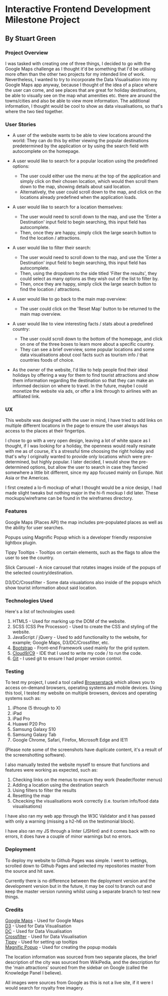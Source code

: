 # Interactive Frontend Development Milestone Project
## By Stuart Green

### Project Overview
I was tasked with creating one of three things, I decided to go with the Google Maps challenge as I thought it'd be something that I'd be utilising more often than the other two projects for my intended line of work. Nevertheless, I wanted to try to incorporate the Data Visualisation into my Google Maps app anyway, because I thought of the idea of a place where the user can come, and see places that are great for holiday destinations, be able to visually see on the map what amenities etc. there are around the towns/cities and also be able to view more information. The additional information, I thought would be cool to show as data visualisations, so that's where the two tied together.

### User Stories
* A user of the website wants to be able to view locations around the world: They can do this by either viewing the popular destinations predetermined by the application or by using the search field with autocomplete on the homepage.

* A user would like to search for a popular location using the predefined options:
    * The user could either use the menu at the top of the application and simply click on their chosen location, which would then scroll them down to the map, showing details about said location.
    * Alternatively, the user could scroll down to the map, and click on the locations already predefined when the application loads.

* A user would like to search for a location themselves:
    * The user would need to scroll down to the map, and use the 'Enter a Destination' input field to begin searching, this input field has autocomplete.
    * Then, once they are happy, simply click the large search button to find the location / attractions.

* A user would like to filter their search:
    * The user would need to scroll down to the map, and use the 'Enter a Destination' input field to begin searching, this input field has autocomplete.
    * Then, using the dropdown to the side titled 'Filter the results', they could select as many options as they wish out of the list to filter by.
    * Then, once they are happy, simply click the large search button to find the location / attractions.

* A user would like to go back to the main map overview:
    * The user could click on the 'Reset Map' button to be returned to the main map overview.

* A user would like to view interesting facts / stats about a predefined country:
    * The user could scroll down to the bottom of the homepage, and click on one of the three boxes to learn more about a specific country.
    * They can see a brief overview, some popular locations and some data visualisations about cool facts such as tourism info / that countries foods of choice.

* As the owner of the website, I'd like to help people find their ideal holidays by offering a way for them to find tourist attractions and show them information regarding the destination so that they can make an informed decision on where to travel. In the future, maybe I could monetize the website via ads, or offer a link through to airlines with an affiliated link.

### UX
This website was designed with the user in mind, I have tried to add links on multiple different locations in the page to ensure the user always has access to the places at their fingertips.

I chose to go with a very open design, leaving a lot of white space as I thought, if I was looking for a holiday, the openness would really resinate with me as of course, it's a stressful time choosing the right holiday and that's why I originally wanted to provide only locations which were pre-determined, but highly popular. I later decided, I would show the pre-determined options, but allow the user to search in case they fancied somewhere a little bit different, since my app focused mainly on Europe. Not Asia or the Americas.

I first created a lo-fi mockup of what I thought would be a nice design, I had made slight tweaks but nothing major in the hi-fi mockup I did later. These mockups/wireframe can be found in the wireframes directory.

### Features
Google Maps (Places API) the map includes pre-populated places as well as the ability for user searches.

Popups using Magnific Popup which is a developer friendly responsive lightbox plugin.

Tippy Tooltips - Tooltips on certain elements, such as the flags to allow the user to see the country.

Slick Carousel - A nice carousel that rotates images inside of the popups of the selected country/destination.

D3/DC/Crossfilter - Some data visualations also inside of the popups which show tourist information about said location.

### Technologies Used
Here's a list of technologies used:

1. HTML5 - Used for marking up the DOM of the website.
2. SCSS (CSS Pre Processor) - Used to create the CSS and styling of the website.
3. JavaScript / jQuery - Used to add functionality to the website, for example; Google Maps, D3/DC/Crossfilter, etc.
4. [Bootstrap](https://getbootstrap.com/) - Front-end Framework used mainly for the grid system.
5. [Cloud9/C9](https://c9.io) - IDE that I used to write my code / to run the code.
6. [Git](https://git-scm.com/) - I used git to ensure I had proper version control.

### Testing
To test my project, I used a tool called [Browserstack](https://www.browserstack.com/) which allows you to access on-demand browsers, operating systems and mobile devices. Using this tool, I tested my website on multiple browsers, devices and operating systems such as:

1. iPhone (5 through to X)
2. iPad
3. iPad Pro
4. Huawei P20 Pro
5. Samsung Galaxy S10
6. Samsung Galaxy Tab
7. Google Chrome, Safari, Firefox, Microsoft Edge and IE11

(Please note some of the screenshots have duplicate content, it's a result of the screenshotting software).

I also manually tested the website myself to ensure that functions and features were working as expected, such as:

1. Checking links on the menus to ensure they work (header/footer menus)
2. Adding a location using the destination search
3. Using filters to filter the results
4. Resetting the map
5. Chcecking the visualisations work correctly (i.e. tourism info/food data visualisations)

I have also ran my web app through the W3C Validator and it has passed with only a warning (missing a h2-h6 on the testimonial block).

I have also ran my JS through a linter (JSHint) and it comes back with no errors, it does have a couple of minor warnings but no errors.

### Deployment
To deploy my website to Github Pages was simple. I went to settings, scrolled down to Github Pages and selected my repositories master from the source and hit save.

Currently there is no difference between the deployment version and the development version but in the future, it may be cool to branch out and keep the master version running whilst using a separate branch to test new things.

### Credits
[Google Maps](https://developers.google.com/maps/documentation/) - Used for Google Maps  
[D3](https://d3js.org/) - Used for Data Visualisation  
[DC](https://dc-js.github.io/dc.js/) - Used for Data Visualisation  
[Crossfilter](https://square.github.io/crossfilter/) - Used for Data Visualisation  
[Tippy](https://atomiks.github.io/tippyjs/) - Used for setting up tooltips  
[Magnific Popup](https://dimsemenov.com/plugins/magnific-popup/) - Used for creating the popup modals  

The location information was sourced from two separate places, the brief description of the city was sourced from WikiPedia, and the description for the 'main attractions' sourced from the sidebar on Google (called the Knowledge Panel I believe).

All images were sources from Google as this is not a live site, if it were I would search for royalty free imagery.